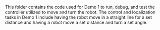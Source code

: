 This folder contains the code used for Demo 1 to run, debug, and test the controller utilized to move and turn the robot. The control and localization tasks in Demo 1 include having the robot move in a straight line for a set distance and having a robot move a set distance and turn a set angle.
